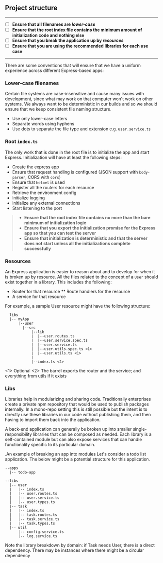 ## Project structure

------
- [ ] **Ensure that all filenames are *lower-case***
- [ ] **Ensure that the root index file contains the minimum amount of initialization code and nothing else**
- [ ] **Ensure that you break the application up by *resources***
- [ ] **Ensure that you are using the recommended libraries for each use case**
------

There are some conventions that will ensure that we have a uniform experience across different Express-based apps:

### Lower-case filenames

Certain file systems are case-insensitive and cause many issues with development, since what may work on that computer won't work on other systems. We always want to be deterministic in our builds and so we should ensure that we keep consistent file naming structure.

* Use only lower-case letters
* Separate words using hyphens
* Use dots to separate the file type and extension e.g. `user.service.ts`

### Root `index.ts`
The only work that is done in the root file is to initialize the app and start Express. Initialization will have at least the following steps:

* Create the express app
* Ensure that request handling is configured (JSON support with `body-parser`, CORS with `cors`)
* Ensure that `helmet` is used
* Register all the routers for each resource
* Retrieve the environment config
* Initialize logging
* Initialize any external connections
* Start listening to the port


> * **Ensure that the root index file contains no more than the bare minimum of initialization logic**
> * **Ensure that you export the initialization promise for the Express app so that you can test the server**
> * **Ensure that initialization is deterministic and that the server does not start unless all the initializations complete successfully**

### Resources

An Express application is easier to reason about and to develop for when it is broken up by resource. All the files related to the concept of a `User` should exist together in a library. This includes the following:

* Router for that resource
** Route handlers for the resource
* A service for that resource

For example, a sample User resource might have the following structure:
```
  libs
  |-- myApp
      |--user
        |--src
            |--lib
            |  |--user.routes.ts
            |  |--user.service.spec.ts
            |  |--user.service.ts
            |  |--user.utils.spec.ts <1>
            |  |--user.utils.ts <1>
            |
            |--index.ts <2>
```
<1> Optional
<2> The barrel exports the router and the service; and everything from utils if it exists


### Libs
Libraries help in modularizing and sharing code. Traditionally enterprises create a private npm repository that would be used to publish packages internally. In a mono-repo setting this is still possible but the intent is to directly use these libraries in our code without publishing them, and then having to import them back into the application.

A back-end application can generally be broken up into smaller single-responsibility libraries that can be composed as needed. Each library is a self-contained module but can also expose services that can handle functionality specific to its particular domain.

.An example of breaking an app into modules
Let's consider a todo list application. The below might be a potential structure for this application.
```
--apps
  |-- todo-app

--libs
  |-- user
  |   |-- index.ts
  |   |-- user.routes.ts
  |   |-- user.service.ts
  |   |-- user.types.ts
  |-- task
  |   |-- index.ts
  |   |-- task.routes.ts
  |   |-- task.service.ts
  |   |-- task.types.ts
  |-- util
      |-- config.service.ts
      |-- log.service.ts
```

Note the library breakdown by domain: if Task needs User, there is a direct dependency. There may be instances where there might be a circular dependency
